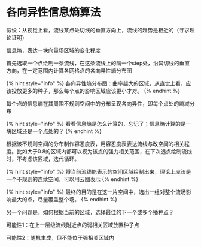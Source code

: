 # 各向异性信息熵算法

假设：从视觉上看，流线某点处切线的垂直方向上，流线的趋势是相近的（寻求理论证明）

信息熵，表达一块向量场区域的变化程度

首先选取一个点绘制一条流线，在这条流线上的隔一个step处，沿其切线的垂直方向，在一定范围内计算各网格点的各向异性熵分布图

{% hint style="info" %}
各向异性熵分布图：曲率越大的区域，从直觉上看，应该投放更多的种子，那么每个点的影响区域应该更小才对。
{% endhint %}

每个点的信息熵在其周围不规则空间中的分布呈现各向异性，即每个点处的熵减分布

{% hint style="info" %}
看看信息熵是怎么计算的，忘记了；信息熵计算的是一块区域还是一个点处的？
{% endhint %}

根据该不规则空间的分布制作容忍度表，用容忍度表表达流线与改空间的相关程度。比如大于0.8的区域内都可以视为该点的强力相关范围，在下次选点绘制流线时，不考虑该区域，迭代循环。

{% hint style="info" %}
将当前流线能表示的空间区域绘制出来，理论上应该是一个不规则的连续空间，可以用云图表示
{% endhint %}

{% hint style="info" %}
最终的目的是在这一片空间中，选出一组对整个流场影响最大的点，尽量覆盖整个场。
{% endhint %}

另一个问题是，如何根据当前的区域，选择最佳的下一个或多个播种点？

可能性1：在上一层级流线附近点的弱相关区域放置种子点

可能性2：随机生成，但不能位于强相关区域内
